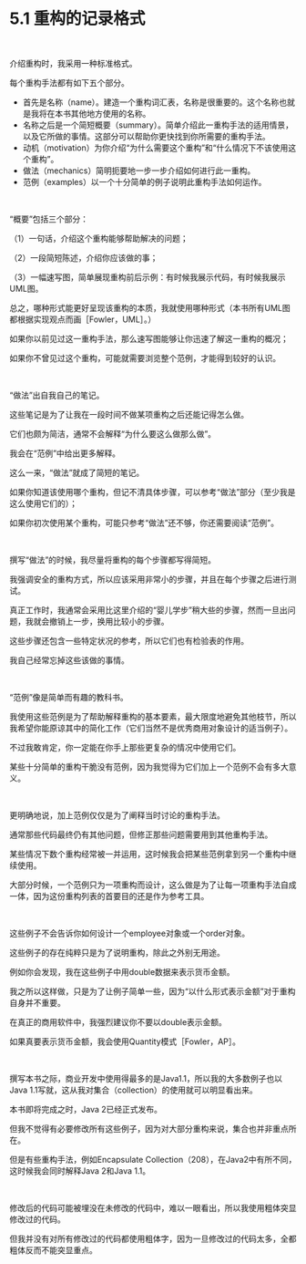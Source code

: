 # 5.1 重构的记录格式

<br>

介绍重构时，我采用一种标准格式。

每个重构手法都有如下五个部分。

- 首先是名称（name）。建造一个重构词汇表，名称是很重要的。这个名称也就是我将在本书其他地方使用的名称。
- 名称之后是一个简短概要（summary）。简单介绍此一重构手法的适用情景，以及它所做的事情。这部分可以帮助你更快找到你所需要的重构手法。
- 动机（motivation）为你介绍“为什么需要这个重构”和“什么情况下不该使用这个重构”。
- 做法（mechanics）简明扼要地一步一步介绍如何进行此一重构。
- 范例（examples）以一个十分简单的例子说明此重构手法如何运作。

<br>

“概要”包括三个部分：

（1）一句话，介绍这个重构能够帮助解决的问题；

（2）一段简短陈述，介绍你应该做的事；

（3）一幅速写图，简单展现重构前后示例：有时候我展示代码，有时候我展示UML图。

总之，哪种形式能更好呈现该重构的本质，我就使用哪种形式（本书所有UML图都根据实现观点而画［Fowler，UML］。）

如果你以前见过这一重构手法，那么速写图能够让你迅速了解这一重构的概况；

如果你不曾见过这个重构，可能就需要浏览整个范例，才能得到较好的认识。

<br>

“做法”出自我自己的笔记。

这些笔记是为了让我在一段时间不做某项重构之后还能记得怎么做。

它们也颇为简洁，通常不会解释“为什么要这么做那么做”。

我会在“范例”中给出更多解释。

这么一来，“做法”就成了简短的笔记。

如果你知道该使用哪个重构，但记不清具体步骤，可以参考“做法”部分（至少我是这么使用它们的）；

如果你初次使用某个重构，可能只参考“做法”还不够，你还需要阅读“范例”。

<br>

撰写“做法”的时候，我尽量将重构的每个步骤都写得简短。

我强调安全的重构方式，所以应该采用非常小的步骤，并且在每个步骤之后进行测试。

真正工作时，我通常会采用比这里介绍的“婴儿学步”稍大些的步骤，然而一旦出问题，我就会撤销上一步，换用比较小的步骤。

这些步骤还包含一些特定状况的参考，所以它们也有检验表的作用。

我自己经常忘掉这些该做的事情。

<br>

“范例”像是简单而有趣的教科书。

我使用这些范例是为了帮助解释重构的基本要素，最大限度地避免其他枝节，所以我希望你能原谅其中的简化工作（它们当然不是优秀商用对象设计的适当例子）。

不过我敢肯定，你一定能在你手上那些更复杂的情况中使用它们。

某些十分简单的重构干脆没有范例，因为我觉得为它们加上一个范例不会有多大意义。

<br>

更明确地说，加上范例仅仅是为了阐释当时讨论的重构手法。

通常那些代码最终仍有其他问题，但修正那些问题需要用到其他重构手法。

某些情况下数个重构经常被一并运用，这时候我会把某些范例拿到另一个重构中继续使用。

大部分时候，一个范例只为一项重构而设计，这么做是为了让每一项重构手法自成一体，因为这份重构列表的首要目的还是作为参考工具。

<br>

这些例子不会告诉你如何设计一个employee对象或一个order对象。

这些例子的存在纯粹只是为了说明重构，除此之外别无用途。

例如你会发现，我在这些例子中用double数据来表示货币金额。

我之所以这样做，只是为了让例子简单一些，因为“以什么形式表示金额”对于重构自身并不重要。

在真正的商用软件中，我强烈建议你不要以double表示金额。

如果真要表示货币金额，我会使用Quantity模式［Fowler，AP］。

<br>

撰写本书之际，商业开发中使用得最多的是Java1.1，所以我的大多数例子也以Java 1.1写就，这从我对集合（collection）的使用就可以明显看出来。

本书即将完成之时，Java 2已经正式发布。

但我不觉得有必要修改所有这些例子，因为对大部分重构来说，集合也并非重点所在。

但是有些重构手法，例如Encapsulate Collection（208），在Java2中有所不同，这时候我会同时解释Java 2和Java 1.1。

<br>

修改后的代码可能被埋没在未修改的代码中，难以一眼看出，所以我使用粗体突显修改过的代码。

但我并没有对所有修改过的代码都使用粗体字，因为一旦修改过的代码太多，全都粗体反而不能突显重点。

<br>

